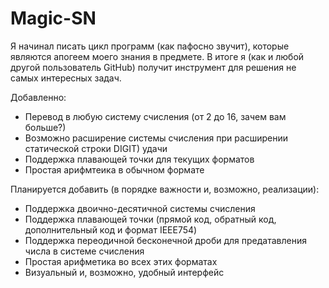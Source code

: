 # Magic-SN
Я начинал писать цикл программ (как пафосно звучит), которые являются апогеем моего знания в предмете. В итоге я (как и любой другой пользователь GitHub) получит инструмент для решения не самых интересных задач.

Добавленно:

- Перевод в любую систему счисления (от 2 до 16, зачем вам больше?)
- Возможно расширение системы счисления при расширении статической строки DIGIT) удачи
- Поддержка плавающей точки для текущих форматов
- Простая арифмтеика в обычном формате

Планируется добавить (в порядке важности и, возможно, реализации):

- Поддержка двоично-десятичной системы счисления
- Поддержка плавающей точки (прямой код, обратный код, дополнительный код и формат IEEE754)
- Поддержка переодичной бесконечной дроби для предатавления числа в системе счисления
- Простая арифметика во всех этих форматах
- Визуальный и, возможно, удобный интерфейс
